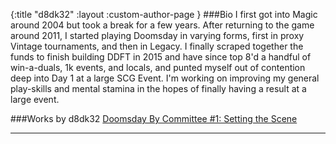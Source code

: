 {:title "d8dk32"
 :layout :custom-author-page
}
###Bio
I first got into Magic around 2004 but took a break for a few years. After returning to the game around 2011, I started playing Doomsday in varying forms, first in proxy Vintage tournaments, and then in Legacy. I finally scraped together the funds to finish building DDFT in 2015 and have since top 8'd a handful of win-a-duals, 1k events, and locals, and punted myself out of contention deep into Day 1 at a large SCG Event. I'm working on improving my general play-skills and mental stamina in the hopes of finally having a result at a large event.

###Works by d8dk32
[Doomsday By Committee #1: Setting the Scene](ddft.wiki/posts-output/DDBC-001)
 ***
